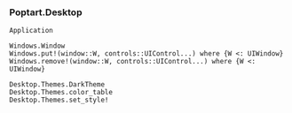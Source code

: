 ### Poptart.Desktop

```@docs
Application
```

```@docs
Windows.Window
Windows.put!(window::W, controls::UIControl...) where {W <: UIWindow}
Windows.remove!(window::W, controls::UIControl...) where {W <: UIWindow}
```

```@docs
Desktop.Themes.DarkTheme
Desktop.Themes.color_table
Desktop.Themes.set_style!
```
